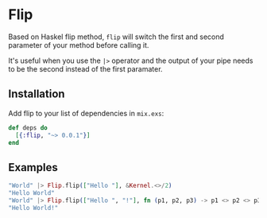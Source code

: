 # Flip

Based on Haskel flip method, `flip` will switch the first and second parameter
of your method before calling it.

It's useful when you use the `|>` operator and the output of your pipe needs to
be the second instead of the first paramater.

## Installation

Add flip to your list of dependencies in `mix.exs`:

```elixir
def deps do
  [{:flip, "~> 0.0.1"}]
end
```

## Examples

```elixir
"World" |> Flip.flip(["Hello "], &Kernel.<>/2)
"Hello World"
"World" |> Flip.flip(["Hello ", "!"], fn (p1, p2, p3) -> p1 <> p2 <> p3 end)
"Hello World!"
```
